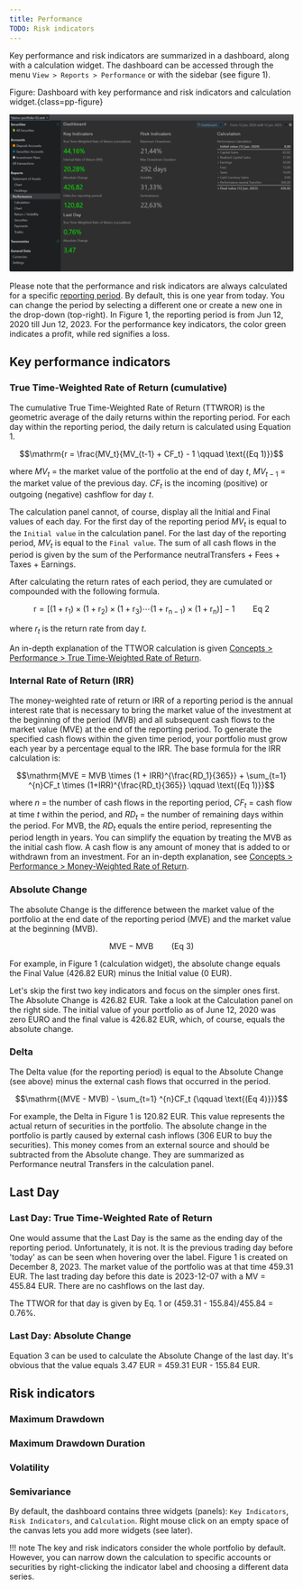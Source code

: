 ```yaml
---
title: Performance
TODO: Risk indicators
---
```

Key performance and risk indicators are summarized in a dashboard, along with a calculation widget. The dashboard can be accessed through the menu `View > Reports > Performance` or with the sidebar (see figure 1).

Figure: Dashboard with key performance and risk indicators and calculation widget.{class=pp-figure}

![](images/performance-dashboard-3yrs.png)

Please note that the performance and risk indicators are always calculated for a specific [reporting period](../../concepts/reporting-period.md). By default, this is one year from today. You can change the period by selecting a different one or create a new one in the drop-down (top-right). In Figure 1, the reporting period is from Jun 12, 2020 till Jun 12, 2023. For the performance key indicators, the color green indicates a profit, while red signifies a loss. 


## Key performance indicators

### True Time-Weighted Rate of Return (cumulative)

The cumulative True Time-Weighted Rate of Return (TTWROR) is the geometric average of the daily returns within the reporting period. For each day within the reporting period, the daily return is calculated using Equation 1.

$$\mathrm{r = \frac{MV_t}{MV_{t-1} + CF_t} - 1 \qquad \text{(Eq 1)}}$$

where $MV_t$ = the market value of the portfolio at the end of day *t*, $MV_{t-1}$ = the market value of the previous day.  $CF_t$ is the incoming (positive) or outgoing (negative) cashflow for day *t*.

The calculation panel cannot, of course, display all the Initial and Final values of each day. For the first day of the reporting period $MV_t$ is equal to the `Initial value` in the calculation panel. For the last day of the reporting period, $MV_t$ is equal to the `Final value`. The sum of all cash flows in the period is given by the sum of the Performance neutralTransfers + Fees + Taxes + Earnings. 

After calculating the return rates of each period, they are cumulated or compounded with the following formula.

$$\mathrm{r = [(1 + r_1) \times (1 + r_2) \times (1 + r_3) \cdots (1 + r_{n-1}) \times (1 + r_n)] - 1 \qquad \text{Eq  2}}$$

where $r_t$ is the return rate from day *t*.

An in-depth explanation of the TTWOR calculation is given [Concepts > Performance > True Time-Weighted Rate of Return](../../concepts/performance/time-weighted.md).

### Internal Rate of Return (IRR)

The money-weighted rate of return or IRR of a reporting period is the annual interest rate that is necessary to bring the market value of the investment at the beginning of the period (MVB) and all subsequent cash flows to the market value (MVE) at the end of the reporting period. To generate the specified cash flows within the given time period, your portfolio must grow each year by a percentage equal to the IRR. The base formula for the IRR calculation is:

$$\mathrm{MVE = MVB \times (1 + IRR)^{\frac{RD_1}{365}} + \sum_{t=1} ^{n}CF_t \times (1+IRR)^{\frac{RD_t}{365}} \qquad \text{(Eq 1)}}$$

where *n* = the number of cash flows in the reporting period, $CF_t$ = cash flow at time *t* within the period, and $RD_t$ = the number of remaining days within the period. For MVB, the $RD_t$ equals the entire period, representing the period length in years. You can simplify the equation by treating the MVB as the initial cash flow. A cash flow is any amount of money that is added to or withdrawn from an investment. For an in-depth explanation, see  [Concepts > Performance > Money-Weighted Rate of Return](../../concepts/performance/money-weighted.md).
 
### Absolute Change

The absolute Change is the difference between the market value of the portfolio at the end date of the reporting period (MVE) and the market value at the beginning (MVB).

$$\mathrm{MVE - MVB\qquad \text{(Eq 3)}}$$

For example, in Figure 1 (calculation widget), the absolute change equals the Final Value (426.82 EUR) minus the Initial value (0 EUR).


Let's skip the first two key indicators and focus on the simpler ones first. The Absolute Change is 426.82 EUR. Take a look at the Calculation panel on the right side. The initial value of your portfolio as of June 12, 2020 was zero EURO and the final value is 426.82 EUR, which, of course, equals the absolute change.

### Delta

The Delta value (for the reporting period) is equal to the Absolute Change (see above) minus the external cash flows that occurred in the period.

$$\mathrm{(MVE - MVB) - \sum_{t=1} ^{n}CF_t {\qquad \text{(Eq 4)}}}$$

For example, the Delta in Figure 1 is 120.82 EUR. This value represents the actual return of securities in the portfolio. The absolute change in the portfolio is partly caused by external cash inflows (306 EUR to buy the securities). This money comes from an external source and should be subtracted from the Absolute change. They are summarized as Performance neutral Transfers in the calculation panel.

## Last Day
 
### Last Day: True Time-Weighted Rate of Return

One would assume that the Last Day is the same as the ending day of the reporting period. Unfortunately, it is not. It is the previous trading day before 'today' as can be seen when hovering over the label. Figure 1 is created on December 8, 2023. The market value of the portfolio was at that time 459.31 EUR. The last trading day before this date is 2023-12-07 with a MV = 455.84 EUR. There are no cashflows on the last day.

The TTWOR for that day is given by Eq. 1 or (459.31 - 155.84)/455.84 = 0.76%. 

### Last Day: Absolute Change
Equation 3 can be used to calculate the Absolute Change of the last day. It's obvious that the value equals 3.47 EUR = 459.31 EUR - 155.84 EUR.




## Risk indicators
### Maximum Drawdown
### Maximum Drawdown Duration
### Volatility
### Semivariance

By default, the dashboard contains three widgets (panels): `Key Indicators`, `Risk Indicators`, and `Calculation`. Right mouse click on an empty space of the canvas lets you add more widgets (see later).

!!! note
	The key and risk indicators consider the whole portfolio by default. However, you can narrow down the calculation to specific accounts or securities by right-clicking the indicator label and choosing a different data series.